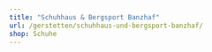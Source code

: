 ```yaml
---
title: "Schuhhaus & Bergsport Banzhaf"
url: /gerstetten/schuhhaus-und-bergsport-banzhaf/
shop: Schuhe
---
```

